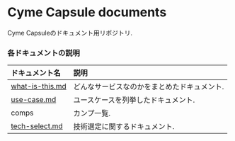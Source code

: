 # Cyme Capsule documents
Cyme Capsuleのドキュメント用リポジトリ.

### 各ドキュメントの説明

|ドキュメント名|説明|
|:--|:--|
|[what-is-this.md](./what-is-this.md)|どんなサービスなのかをまとめたドキュメント.|
|[use-case.md](./use-case.md)|ユースケースを列挙したドキュメント.|
|comps|カンプ一覧.|
|[tech-select.md](./tech-select.md)|技術選定に関するドキュメント.|